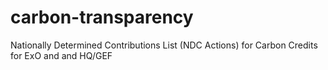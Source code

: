 # carbon-transparency
Nationally Determined Contributions List (NDC Actions) for Carbon Credits for ExO and and HQ/GEF
